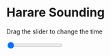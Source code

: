 <h1>Harare Sounding</h1>
<p>Drag the slider to change the time</p>

<div class="slidecontainer">
<input oninput='setImage(this)' class="slider" type="range" min="0" max="1" value="0" step="1" />
<img id='img'/>
</div>

<script>
var img = document.getElementById('img');
var img_array = ['/assets/images/skwt/skd_harare_wrfout_d01_2020-07-02_12:00:00.png',];
function setImage(obj)
{
        var value = obj.value;
        img.src = img_array[value];

}
</script>

